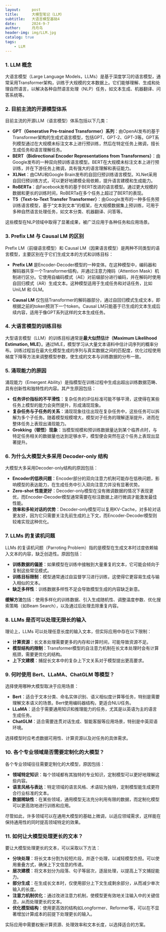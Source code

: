 ```yaml
---
layout:     post
title:      大模型笔记（LLM）
subtitle:   大语言模型基础4
date:       2024-9-7
author:     月月鸟
header-img: img/LLM.jpg
catalog: true
tags:
    - LLM
---
```


### 1. LLM 概念
大语言模型（Large Language Models，LLMs）是基于深度学习的语言模型，通常采用Transformer架构，训练于大规模的文本数据上。它们能够理解、生成和处理自然语言，以解决各种自然语言处理（NLP）任务，如文本生成、机器翻译、问答系统等。

### 2. 目前主流的开源模型体系
目前主流的开源LLM（语言模型）体系包括以下几类：

- **GPT（Generative Pre-trained Transformer）系列**：由OpenAI发布的基于Transformer架构的生成式语言模型，包括GPT、GPT-2、GPT-3等。GPT系列模型通过在大规模未标注文本上进行预训练，然后在特定任务上微调，擅长生成任务和语言理解任务。
- **BERT（Bidirectional Encoder Representations from Transformers）**：由Google发布的一种双向预训练语言模型。BERT在大规模未标注文本上进行预训练，并在下游任务上微调，具有强大的语言理解和表征能力。
- **XLNet**：由CMU和Google Brain发布的自回归预训练语言模型。XLNet采用自回归预训练方式，可以更好地建模全局依赖，提升语言建模和生成能力。
- **RoBERTa**：由Facebook发布的基于BERT改进的语言模型。通过更大规模的数据和更长的训练时间，RoBERTa在多个任务上超过了BERT的表现。
- **T5（Text-to-Text Transfer Transformer）**：由Google发布的一种多任务预训练语言模型，基于“文本到文本”的框架，在大规模数据集上预训练，可用于多种自然语言处理任务，如文本分类、机器翻译、问答等。

这些模型在NLP领域中取得了显著成果，被广泛应用于各种任务和应用场景。

### 3. Prefix LM 与 Causal LM 的区别
Prefix LM（前缀语言模型）和 Causal LM（因果语言模型）是两种不同类型的语言模型，主要区别在于它们生成文本的方式和训练目标：

- **Prefix LM** 是Encoder-Decoder模型的一种变体。在这种模型中，编码器和解码器共享一个Transformer结构，并通过注意力掩码（Attention Mask）机制进行区分。它使用自编码模式（AE）对前缀部分进行编码，并在解码时使用自回归模式（AR）生成文本。这种模型适用于生成任务和对话任务，比如 UniLM 和 GLM。
  
- **Causal LM** 仅包括Transformer的解码器部分，通过自回归模式生成文本，即根据之前的token预测下一个token。Causal LM只能基于已生成的文本生成后续内容，适用于像GPT系列这样的文本生成任务。

### 4. 大语言模型的训练目标
大型语言模型（LLM）的训练目标通常是**最大似然估计（Maximum Likelihood Estimation, MLE）**。通过MLE，模型学习从大量文本语料中估计词序列的概率分布。训练过程旨在最大化模型生成的序列与真实数据之间的匹配度，优化过程使用梯度下降等方法来调整模型参数，使生成的文本与训练数据的分布一致。

### 5. 涌现能力的原因
涌现能力（Emergent Ability）是指模型在训练过程中生成出超出训练数据范畴、具有创新性和独特性的内容。其产生原因包括：

- **任务评价指标的不平滑性**：复杂任务的评估标准可能不够平滑，这使得在某些任务上模型的能力会突然提升，形成涌现现象。
- **复杂任务与子任务的关系**：涌现现象往往出现在复杂任务中，这些任务可以拆解为多个子任务。随着模型规模增大，模型对子任务的理解逐渐提升，进而在整体任务上表现出涌现能力。
- **Grokking（顿悟）现象**：当模型规模和预训练数据量达到某个临界点时，与特定任务相关的数据量也达到足够水平，模型便会突然在这个任务上表现出显著提升。

### 6. 为什么大模型大多采用 Decoder-only 结构
大模型大多采用Decoder-only结构的原因包括：

- **Encoder的低秩问题**：Encoder部分的双向注意力机制可能存在低秩问题，影响模型的表达能力，在生成任务中引入双向注意力并没有显著优势。
- **Zero-shot 性能更好**：Decoder-only模型在没有微调数据的情况下表现更优，而Encoder-Decoder模型通常需要在标注数据上进行微调才能激发最佳性能。
- **效率和多轮对话的优势**：Decoder-only模型可以复用KV-Cache，对多轮对话更友好，因为它只需要关注先前生成的上下文，而Encoder-Decoder模型则较难实现这种优化。

### 7. LLMs 的复读机问题
LLMs 的复读机问题（Parroting Problem）指的是模型在生成文本时过度依赖输入文本的内容，缺乏创造性。原因包括：

- **训练数据的偏差**：如果模型在训练中接触到大量重复的文本，它可能会倾向于复制这些常见模式。
- **训练目标限制**：模型通常通过自监督学习进行训练，这使得它更容易生成与输入相似的文本。
- **缺乏多样性**：训练数据多样性不足会导致模型生成的内容缺乏新意。

**缓解方法**包括：使用多样化的训练数据、引入生成随机性、调整温度参数、优化搜索策略（如Beam Search），以及通过后处理去除重复内容。

### 8. LLMs 是否可以处理无限长的输入
理论上，LLMs 可以处理任意长度的输入文本，但实际应用中存在以下限制：

- **计算资源**：长文本处理需要更多的内存和计算时间，可能导致资源不足。
- **模型结构的限制**：Transformer模型的自注意力机制在长文本处理时会有计算瓶颈，需要更优化的结构。
- **上下文建模**：捕捉长文本中的复杂上下文关系对于模型提出更高要求。

### 9. 何时使用 Bert、LLaMA、ChatGLM 等模型？
选择使用哪种大模型取决于应用场景：

- **Bert**：适合于文本分类、命名实体识别、语义相似度计算等任务，特别是需要理解文本语义的场景。Bert使用编码器结构，更适合NLU任务。
- **LLaMA**：适合于需要通用知识和推理能力的任务，尤其是以英语为主的语言生成任务。
- **ChatGLM**：适合需要连贯对话生成、智能客服等应用场景，特别是中英双语环境。

选择模型时应考虑数据可用性、计算资源以及对任务的具体需求。

### 10. 各个专业领域是否需要定制化的大模型？
各个专业领域往往需要定制化的大模型，原因包括：

- **领域特定知识**：每个领域都有其独特的专业知识，定制模型可以更好地理解这些内容。
- **语言风格与表达**：特定领域的语言风格、术语较为独特，定制模型能生成更符合行业标准的文本。
- **数据稀缺性**：在某些领域，通用模型无法充分利用有限的数据，而定制化模型可以更高效地进行训练和应用。

尽管如此，许多领域可以在通用大模型的基础上微调，以适应领域需求，这样能在保持通用性的同时提高领域特定的效果。

### 11. 如何让大模型处理更长的文本？
要让大模型处理更长的文本，可以采取以下方法：

- **分块处理**：将长文本分割为较短片段，并逐个处理，以减轻模型负担。可以使用重叠方式，确保上下文信息的传递。
- **层次建模**：将文本划分为段落、句子等层次，逐层处理，以提高上下文捕捉能力。
- **部分生成**：在生成长文本时，仅使用部分上下文生成剩余部分，从而减少单次输入的长度。
- **注意力机制优化**：通过改进注意力机制，使模型更有效地关注输入中的关键信息，从而处理更长的文本。
- **优化模型结构**：使用更高效的结构如Longformer、Reformer等，可以在不显著增加计算成本的前提下处理更长的输入。

实际应用中需要权衡计算资源、处理效率和文本长度，以选择适合的方案。




